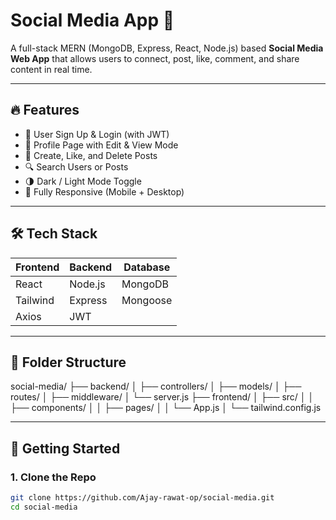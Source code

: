 # Social Media App 🚀

A full-stack MERN (MongoDB, Express, React, Node.js) based **Social Media Web App** that allows users to connect, post, like, comment, and share content in real time.

---

## 🔥 Features

- 📝 User Sign Up & Login (with JWT)
- 👤 Profile Page with Edit & View Mode
- 📸 Create, Like, and Delete Posts
- 🔍 Search Users or Posts
- 🌗 Dark / Light Mode Toggle
- 📱 Fully Responsive (Mobile + Desktop)

---

## 🛠️ Tech Stack

| Frontend | Backend | Database |
|----------|---------|----------|
| React    | Node.js | MongoDB  |
| Tailwind | Express | Mongoose |
| Axios    | JWT     |

---

## 📁 Folder Structure

social-media/
├── backend/
│ ├── controllers/
│ ├── models/
│ ├── routes/
│ ├── middleware/
│ └── server.js
├── frontend/
│ ├── src/
│ │ ├── components/
│ │ ├── pages/
│ │ └── App.js
│ └── tailwind.config.js



---

## 🚀 Getting Started

### 1. Clone the Repo
```bash
git clone https://github.com/Ajay-rawat-op/social-media.git
cd social-media

